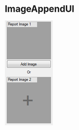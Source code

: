 # ImageAppendUI

![alt ImageAppentUI](https://raw.githubusercontent.com/me7art/ImageAppendUI/master/ImageAppendUI.png)
